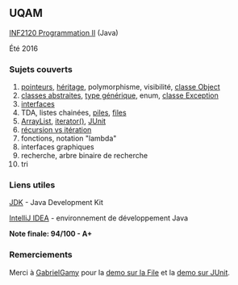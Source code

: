 ## UQAM
[INF2120 Programmation II](http://www.etudier.uqam.ca/cours?sigle=INF2120&p=7416) (Java)

Été 2016
### Sujets couverts
1. [pointeurs](/demos/demo1-pointeurs-heritage), [héritage](/demos/demo1-pointeurs-heritage), polymorphisme, visibilité, [classe Object](https://docs.oracle.com/javase/8/docs/api/java/lang/Object.html)
2. [classes abstraites](/demos/demo2-classe-abstraite), [type générique](/demos/demo3-type-generique-array-list), enum, [classe Exception](https://docs.oracle.com/javase/8/docs/api/java/lang/Exception.html)
3. [interfaces](/demos/demo4-interface)
4. TDA, listes chainées, [piles](/cours/cours4), [files](/demos/demo5-tda-file)
5. [ArrayList](/demos/demo3-type-generique-array-list), [iterator()](/demos/demo3-type-generique-array-list), [JUnit](/cours/cours4/)
6. [récursion vs itération](/demos/demo6-recursion)
7. fonctions, notation "lambda"
8. interfaces graphiques
9. recherche, arbre binaire de recherche
10. tri

### Liens utiles
[JDK](http://www.oracle.com/technetwork/java/javase/downloads/index.html) - Java Development Kit

[IntelliJ IDEA](https://www.jetbrains.com/idea/) - environnement de développement Java

**Note finale: 94/100 - A+**

### Remerciements
Merci à [GabrielGamy](https://github.com/GabrielGamy/INF2120-Demo) pour la [demo sur la File](/demos/demo5-tda-file) et la [demo sur JUnit](/demos/demo-junit).
